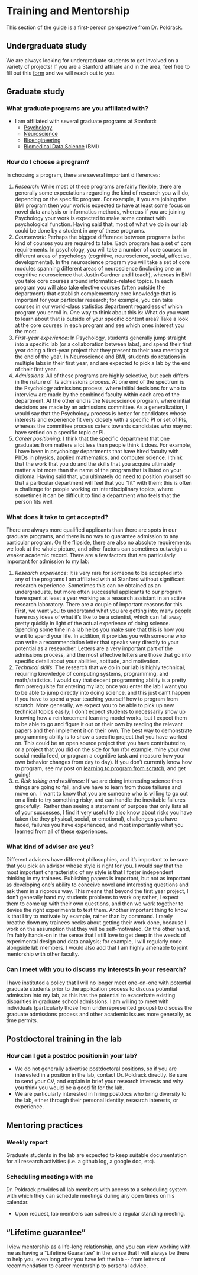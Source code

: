 # Training and Mentorship

This section of the guide is a first-person perspective from Dr. Poldrack.

## Undergraduate study

We are always looking for undergraduate students to get involved on a variety of projects! 
If you are a Stanford affiliate and in the area, feel free to fill out this [form](https://redcap.stanford.edu/surveys/?s=cN6fbYiPfp) and we will reach out to you.

## Graduate study

### What graduate programs are you affiliated with?
- I am affiliated with several graduate programs at Stanford: 
    - [Psychology](https://psychology.stanford.edu/phd-program)
    - [Neuroscience](https://med.stanford.edu/neurogradprogram.html)
    - [Bioengineering](https://bioengineering.stanford.edu/academics-admission/graduate-programs)
    - [Biomedical Data Science](https://dbds.stanford.edu/) (BMI)

### How do I choose a program?

In choosing a program, there are several important differences:

1.  *Research:* While most of
    these programs are fairly flexible, there are generally some
    expectations regarding the kind of research you will do, depending
    on the specific program. For example, if you are joining the BMI program then your
    work is expected to have at least some focus on novel data analysis or
    informatics methods, whereas if you are joining Psychology your work
    is expected to make some contact with psychological function. Having
    said that, most of what we do in our lab could be done by a student
    in any of these programs.
2.  *Coursework*: Perhaps the
    biggest difference between programs is the kind of courses you are
    required to take. Each program has a set of core requirements. In psychology, you will take
    a number of core courses in different areas of psychology
    (cognitive, neuroscience, social, affective, developmental). In the neuroscience program
    you will take a set of core modules spanning different areas of
    neuroscience (including one on cognitive neuroscience that Justin
    Gardner and I teach), whereas in BMI you take core courses around
    informatics-related topics. In each program you will also take elective courses (often
    outside the department) that establish complementary core knowledge
    that is important for your particular research; for example, you can
    take courses in our world-class statistics department regardless of
    which program you enroll in. One way to think about this is: What do you want to learn
    about that is outside of your specific content area? Take a look at
    the core courses in each program and see which ones interest you the
    most.
3.  *First-year experience*: In
    Psychology, students generally jump straight into a specific lab (or
    a collaboration between labs), and spend their first year doing a
    first-year project that they present to their area meeting at the
    end of the year. In Neuroscience and BMI, students do rotations in
    multiple labs in their first year, and are expected to pick a lab by
    the end of their first year. 
4.  *Admissions*: All of these
    programs are highly selective, but each differs in the nature of its
    admissions process. At
    one end of the spectrum is the Psychology admissions process, where
    initial decisions for who to interview are made by the combined
    faculty within each area of the department. At the other end is the
    Neuroscience program, where initial decisions are made by an
    admissions committee. As
    a generalization, I would say that the Psychology process is better
    for candidates whose interests and experience fit very closely with
    a specific PI or set of PIs, whereas the committee process caters
    towards candidates who may not have settled on a specific topic or
    PI.
5.  *Career positioning*: I think
    that the specific department that one graduates from matters a lot
    less than people think it does. For example, I have been in psychology departments that have
    hired faculty with PhDs in physics, applied mathematics, and computer
    science. I think that the work that you do and the skills that you
    acquire ultimately matter a lot more than the name of the program
    that is listed on your diploma. Having said that, you ultimately do need to position yourself
    so that a particular department will feel that you “fit” with them;
    this is often a challenge for people working on interdisciplinary
    topics, where sometimes it can be difficult to find a department who
    feels that the person fits well.

### What does it take to get accepted?

There are always more qualified applicants than there are
spots in our graduate programs, and there is no way to guarantee
admission to any particular program. On the flipside, there are also
no absolute requirements: we look at the whole picture, and other
factors can sometimes outweigh a weaker academic record. There are a few factors that are
particularly important for admission to my lab:

1.  *Research experience*: It is
    very rare for someone to be accepted into any of the programs I am
    affiliated with at Stanford without significant research
    experience. Sometimes
    this can be obtained as an undergraduate, but more often successful
    applicants to our program have spent at least a year working as a
    research assistant in an active research laboratory. There are a couple of
    important reasons for this. First, we want you to understand what you are getting into;
    many people have rosy ideas of what it’s like to be a scientist,
    which can fall away pretty quickly in light of the actual experience
    of doing science. Spending some time in a lab helps you make sure that this is
    how you want to spend your life. In addition, it provides you with
    someone who can write a recommendation letter that speaks very
    directly to your potential as a researcher. Letters are a very important
    part of the admissions process, and the most effective letters are
    those that go into specific detail about your abilities, aptitude,
    and motivation.
2.  *Technical skills*: The
    research that we do in our lab is highly technical, requiring
    knowledge of computing systems, programming, and
    math/statistics. I would
    say that decent programming ability is a pretty firm prerequisite
    for entering my lab; once you enter the lab I want you to be able to
    jump directly into doing science, and this just can’t happen if you
    have to spend a year teaching yourself how to program from scratch.
    More generally, we expect you to be able to pick up new technical
    topics easily; I don’t expect students to necessarily show up
    knowing how a reinforcement learning model works, but I expect them
    to be able to go and figure it out on their own by reading the
    relevant papers and then implement it on their own. The best way to
    demonstrate programming ability is to show a specific project that
    you have worked on. This could be an open source project that you
    have contributed to, or a project that you did on the side for fun
    (for example, mine your own social media feed, or program a
    cognitive task and measure how your own behavior changes from day to
    day). If you don’t currently know how to program, see my post on
    [learning to program from
    scratch](https://russpoldrack.blogspot.com/2016/05/advice-for-learning-to-code-from-scratch.html),
    and get going!
3.  c. *Risk taking and resilience:*
    If we are doing interesting science then things are going to fail,
    and we have to learn from those failures and move on.<span
    class="Apple-converted-space">  </span>I want to know that you are
    someone who is willing to go out on a limb to try something risky,
    and can handle the inevitable failures gracefully.<span
    class="Apple-converted-space">  </span>Rather than seeing a
    statement of purpose that only lists all of your successes, I find
    it very useful to also know about risks you have taken (be they
    physical, social, or emotional), challenges you have faced, failures
    you have experienced, and most importantly what you learned from all
    of these experiences.

### What kind of advisor are you?
Different advisers have different philosophies, and it’s important to be
sure that you pick an advisor whose style is right for you. I would say that the most
important characteristic of my style is that I foster independent
thinking in my trainees. Publishing papers is important, but not as important as
developing one’s ability to conceive novel and interesting questions and
ask them in a rigorous way. This means that beyond the first year
project, I don’t generally hand my students problems to work on; rather,
I expect them to come up with their own questions, and then we work
together to devise the right experiments to test them. Another important
thing to know is that I try to motivate by example, rather than by
command. I rarely breathe down my trainees necks about getting their
work done, because I work on the assumption that they will be
self-motivated. On the other hand, I’m fairly hands-on in the sense that
I still love to get deep in the weeds of experimental design and data
analysis; for example, I will regularly code alongside lab members. I
would also add that I am highly amenable to joint mentorship with other
faculty.

### Can I meet with you to discuss my interests in your research?

I have instituted a policy that I will
no longer meet one-on-one with potential graduate students prior to the
application process to discuss potential admission into my lab, as this
has the potential to exacerbate existing disparities in graduate school
admissions. I am willing to
meet with individuals (particularly those from underrepresented groups)
to discuss the graduate admissions process and other academic issues
more generally, as time permits.

  
## Postdoctoral training in the lab

### How can I get a postdoc position in your lab?

- We do not generally advertise
    postdoctoral positions, so if you are interested in a position in
    the lab, contact Dr. Poldrack directly. Be sure to send your CV, and
    explain in brief your research interests and why you think you would
    be a good fit for the lab.
- We are particularly
    interested in hiring postdocs who bring diversity to the lab, either
    through their personal identity, research interests, or experience.

## Mentoring practices

### Weekly report

Graduate students in the lab are expected to keep suitable documentation 
    for all research activities (i.e. a github log, a google doc, etc).

### Scheduling meetings with me

Dr. Poldrack provides all lab
    members with access to a scheduling system with which they can
    schedule meetings during any open times on his calendar.
- Upon request, lab members can
    schedule a regular standing meeting.

## “Lifetime guarantee”

I view mentorship as a
    life-long relationship, and you can view working with me as having a
    “Lifetime Guarantee” in the sense that I will always be there to
    help you, even long after you have left the lab -- from letters of
    recommendation to career mentorship to personal advice.
